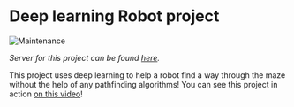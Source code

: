 # Deep learning Robot project

![Maintenance](https://img.shields.io/maintenance/no/2019?style=flat-square)

*Server for this project can be found [here][server].*

This project uses deep learning to help a robot find a way through the maze without the help of any pathfinding algorithms!
You can see this project in action [on this video][demo]!

[server]: https://github.com/MStefan99/deep-learning-zumo-server
[demo]: https://youtu.be/NqrKGvQT0eU
